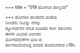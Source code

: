 +++
title = "019 ಹೋಗಲಾ ಪಾಣ್ಡವರ"

+++
ಹೋಗಲಾ ಪಾಂಡವರ ಚಿಂತೆಯ  
ನೀಗಿದೆನು ನೀವಿನ್ನು ನೆನೆವು  
ದ್ಯೋಗವೇನೆನೆ ನಗುತ ನುಡಿದರು ಕರ್ಣ ಶಕುನಿಗಳು   
ಈಗಳೀ ವಿಭವದ ವಿಲಾಸದ  
ಭೋಗದಗ್ಗಳಿಕೆಗಳ ಭುಜ ದ  
ರ್ಪಾಗಮವನವರಿದ್ದ ವನದಲಿ ತೋರಬೇಕೆಂದ      ॥19॥